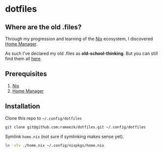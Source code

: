 # dotfiles

## Where are the old .files?
Through my progression and learning of the [Nix](https://nixos.org/) ecosystem, I discovered [Home Manager](https://github.com/nix-community/home-manager).

As such I've declared my old .files as __old-school-thinking__. But you can still find them all [here](https://github.com/rameezk/dotfiles/tree/old-school-thinking).

## Prerequisites
1. [Nix](https://nixos.org/)
2. [Home Manager](https://github.com/nix-community/home-manager)

## Installation
Clone this repo to `~/.config/dotfiles`
```sh
git clone git@github.com:rameezk/dotfiles.git ~/.config/dotfiles
```

Symlink `home.nix` (not sure if symlinking makes sense yet).
```sh
ln -sfv ./home.nix ~/.config/nixpkgs/home.nix
```
